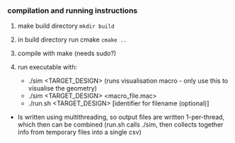 ### compilation and running instructions

1. make build directory
`mkdir build`

2. in build directory run cmake
`cmake ..`

3. compile with make (needs sudo?)

4. run executable with:
    - ./sim <TARGET_DESIGN> (runs visualisation macro - only use this to visualise the geometry)
    - ./sim <TARGET_DESIGN> <macro_file.mac>
    - ./run.sh <TARGET_DESIGN> [identifier for filename (optional)]


- Is written using multithreading, so output files are written 1-per-thread, which then can be combined
(run.sh calls ./sim, then collects together info from temporary files into a single csv)

